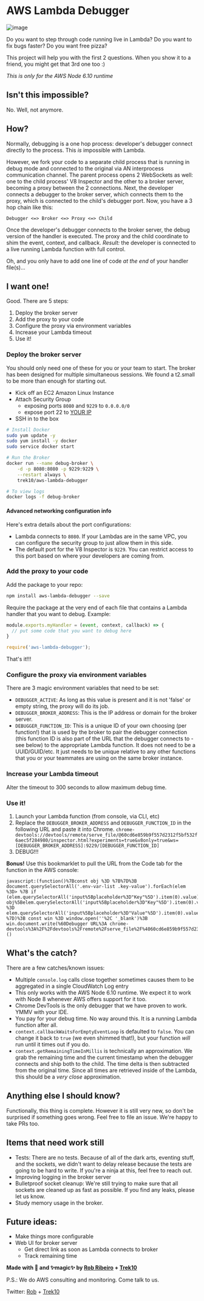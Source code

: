 # AWS Lambda Debugger

![image](https://user-images.githubusercontent.com/1966409/30458183-6e14b2d4-9978-11e7-8808-7e4950509823.png)

Do you want to step through code running live in Lambda? Do you want to fix bugs faster?
Do you want free pizza?

This project will help you with the first 2 questions. When you show it to a friend,
you might get that 3rd one too :)

*This is only for the AWS Node 6.10 runtime*

## Isn't this impossible?

No. Well, not anymore.

## How?

Normally, debugging is a one hop process: developer's debugger connect directly to the process. This *is* impossible with Lambda.

However, we fork your code to a separate child process that is
running in debug mode and connected to the original via AN interprocess communication
channel. The parent process opens 2 WebSockets as well: one to the child process'
V8 Inspector and the other to a broker server, becoming a proxy between the 2
connections. Next, the developer connects a debugger to the broker server, which
connects them to the proxy, which is connected to the child's debugger port.
Now, you have a 3 hop chain like this:

```
Debugger <=> Broker <=> Proxy <=> Child
```

Once the developer's debugger connects to the broker server, the debug
version of the handler is executed. The proxy and the child coordinate to
shim the event, context, and callback. *Result:* the developer is connected
to a live running Lambda function with full control.

Oh, and you only have to add one line of code *at the end* of your handler file(s)...

## I want one!

Good. There are 5 steps:

1. Deploy the broker server
2. Add the proxy to your code
3. Configure the proxy via environment variables
4. Increase your Lambda timeout
5. Use it!

### Deploy the broker server

You should only need one of these for you or your team to start. The broker has
been designed for multiple simultaneous sessions. We found a t2.small to be more
than enough for starting out.

- Kick off an EC2 Amazon Linux Instance
- Attach Security Group
  - exposing ports `8080` and `9229` to `0.0.0.0/0`
  - expose port 22 to [YOUR IP](https://www.google.com/search?q=whats+my+ip)
- SSH in to the box

```bash
# Install Docker
sudo yum update -y
sudo yum install -y docker
sudo service docker start

# Run the Broker
docker run --name debug-broker \
    -d -p 8080:8080 -p 9229:9229 \
    --restart always \
    trek10/aws-lambda-debugger

# To view logs
docker logs -f debug-broker
```

#### Advanced networking configuration info

Here's extra details about the port configurations:

- Lambda connects to `8080`. If your Lambdas are in the same VPC,
you can configure the security group to just allow them in this side.
- The default port for the V8 Inspector is `9229`. You can restrict access
to this port based on where your developers are coming from.

### Add the proxy to your code

Add the package to your repo:

```bash
npm install aws-lambda-debugger --save
```

Require the package at the very end of each file that contains a Lambda handler
that you want to debug. Example:

```javascript
module.exports.myHandler = (event, context, callback) => {
  // put some code that you want to debug here
}

require('aws-lambda-debugger');
```

That's it!!!

### Configure the proxy via environment variables

There are 3 magic environment variables that need to be set:

- `DEBUGGER_ACTIVE`: As long as this value is present and it is not 'false'
or empty string, the proxy will do its job.
- `DEBUGGER_BROKER_ADDRESS`: This is the IP address or domain for the broker server.
- `DEBUGGER_FUNCTION_ID`: This is a unique ID of your own choosing (per function!)
that is used by the broker to pair the debugger connection (this function ID is also
part of the URL that the debugger connects to - see below) to the appropriate Lambda
function. It does not need to be a UUID/GUID/etc. It just needs to be unique relative
to any other functions that you or your teammates are using on the same broker instance.

### Increase your Lambda timeout

Alter the timeout to 300 seconds to allow maximum debug time.

### Use it!

1. Launch your Lambda function (from console, via CLI, etc)
2. Replace the `DEBUGGER_BROKER_ADDRESS` and `DEBUGGER_FUNCTION_ID` in the following URL
and paste it into Chrome.
```chrome-devtools://devtools/remote/serve_file/@60cd6e859b9f557d2312f5bf532f6aec5f284980/inspector.html?experiments=true&v8only=true&ws=[DEBUGGER_BROKER_ADDRESS]:9229/[DEBUGGER_FUNCTION_ID]```
3. DEBUG!!!

**Bonus!** Use this bookmarklet to pull the URL from the Code tab for the function in the AWS console:

```
javascript:(function()%7Bconst obj %3D %7B%7D%3B document.querySelectorAll('.env-var-list .key-value').forEach(elem %3D> %7B if (elem.querySelectorAll('input%5Bplaceholder%3D"Key"%5D').item(0).value) obj%5Belem.querySelectorAll('input%5Bplaceholder%3D"Key"%5D').item(0).value%5D %3D elem.querySelectorAll('input%5Bplaceholder%3D"Value"%5D').item(0).value %7D)%3B const win %3D window.open(''%2C '_blank')%3B win.document.write(%60Debugger URL%3A chrome-devtools%3A%2F%2Fdevtools%2Fremote%2Fserve_file%2F%4060cd6e859b9f557d2312f5bf532f6aec5f284980%2Finspector.html%3Fexperiments%3Dtrue%26v8only%3Dtrue%26ws%3D%24%7Bobj.DEBUGGER_BROKER_ADDRESS%7D%3A9229%2F%24%7Bobj.DEBUGGER_FUNCTION_ID%7D%60)%7D)()
```

## What's the catch?

There are a few catches/known issues:

- Multiple `console.log` calls close together sometimes causes them to be
aggregated in a single CloudWatch Log entry
- This only works with the AWS Node 6.10 runtime. We expect it to work with
Node 8 whenever AWS offers support for it too.
- Chrome DevTools is the only debugger that we have proven to work. YMMV with
your IDE.
- You pay for your debug time. No way around this. It is a running Lambda
function after all.
- `context.callbackWaitsForEmptyEventLoop` is defaulted to `false`. You can
change it back to `true` (we even shimmed that!), but your function *will*
run until it times out if you do.
- `context.getRemainingTimeInMillis` is technically an approximation. We
grab the remaining time and the current timestamp when the debugger connects
and ship both to the child. The time delta is then subtracted from the original
time. Since all times are retrieved inside of the Lambda, this should be a
*very close* approximation.

## Anything else I should know?

Functionally, this thing is complete. However it is still very new,
so don't be surprised if something goes wrong. Feel free to file an issue.
We're happy to take PRs too.

## Items that need work still

- Tests: There are no tests. Because of all of the dark arts, eventing stuff,
and the sockets, we didn't want to delay release because the tests are going
to be hard to write. If you're a ninja at this, feel free to reach out.
- Improving logging in the broker server
- Bulletproof socket cleanup: We're still trying to make sure that all sockets
are cleaned up as fast as possible. If you find any leaks, please let us know.
- Study memory usage in the broker.

## Future ideas:

- Make things more configurable
- Web UI for broker server
  - Get direct link as soon as Lambda connects to broker
  - Track remaining time

**Made with :gift_heart: and :sparkles:magic:sparkles: by [Rob Ribeiro](https://github.com/azurelogic) + [Trek10](https://www.trek10.com/)**

P.S.: We do AWS consulting and monitoring. Come talk to us.

Twitter: [Rob](https://twitter.com/azurelogic) + [Trek10](https://twitter.com/trek10inc)